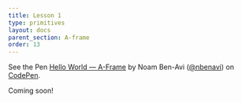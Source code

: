 ```yaml
---
title: Lesson 1
type: primitives
layout: docs
parent_section: A-frame
order: 13
---
```


<p data-height="265" data-theme-id="0" data-slug-hash="QKWQLx" data-default-tab="html,result" data-user="nbenavi" data-embed-version="2" data-editable="true" class="codepen">See the Pen <a href="http://codepen.io/nbenavi/pen/QKWQLx/">Hello World — A-Frame</a> by Noam Ben-Avi (<a href="http://codepen.io/nbenavi">@nbenavi</a>) on <a href="http://codepen.io">CodePen</a>.</p>
<script async src="//assets.codepen.io/assets/embed/ei.js"></script>

Coming soon!
